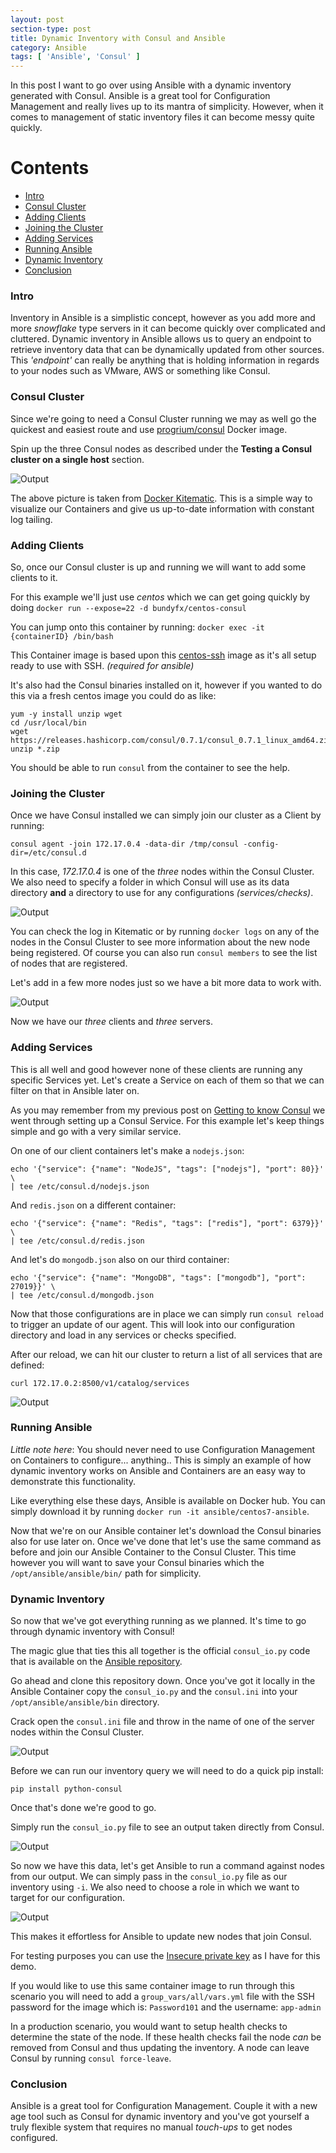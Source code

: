 ```yaml
---
layout: post
section-type: post
title: Dynamic Inventory with Consul and Ansible
category: Ansible
tags: [ 'Ansible', 'Consul' ]
---
```


In this post I want to go over using Ansible with a dynamic inventory generated with Consul. Ansible is a great tool for Configuration Management and really lives up to its mantra of simplicity. However, when it comes to management of static inventory files it can become messy quite quickly.

Contents
=================

* [Intro](#intro)
* [Consul Cluster](#consul-cluster)
* [Adding Clients](#adding-clients)
* [Joining the Cluster](#joining-the-cluster)
* [Adding Services](#adding-services)
* [Running Ansible](#running-ansible)
* [Dynamic Inventory](#dynamic-inventory)
* [Conclusion ](#conclusion)

### Intro

Inventory in Ansible is a simplistic concept, however as you add more and more *snowflake* type servers in it can become quickly over complicated and cluttered. Dynamic inventory in Ansible allows us to query an endpoint to retrieve inventory data that can be dynamically updated from other sources. This *'endpoint'* can really be anything that is holding information in regards to your nodes such as VMware, AWS or something like Consul.

### Consul Cluster

Since we're going to need a Consul Cluster running we may as well go the quickest and easiest route and use [progrium/consul](https://hub.docker.com/r/progrium/consul/) Docker image.

Spin up the three Consul nodes as described under the **Testing a Consul cluster on a single host** section.

![Output](/img/posts/2016-12-4-dynamic-inventory-with-consul-and-ansible/1.png)

The above picture is taken from [Docker Kitematic](https://github.com/docker/kitematic). This is a simple way to visualize our Containers and give us up-to-date information with constant log tailing.

### Adding Clients

So, once our Consul cluster is up and running we will want to add some clients to it.

For this example we'll just use *centos* which we can get going quickly by doing `docker run --expose=22 -d bundyfx/centos-consul`

You can jump onto this container by running: `docker exec -it {containerID} /bin/bash`

This Container image is based upon this [centos-ssh](https://github.com/jdeathe/centos-ssh) image as it's all setup ready to use with SSH. *(required for ansible)*

It's also had the Consul binaries installed on it, however if you wanted to do this via a fresh centos image you could do as like:

```shell
yum -y install unzip wget
cd /usr/local/bin
wget https://releases.hashicorp.com/consul/0.7.1/consul_0.7.1_linux_amd64.zip
unzip *.zip
```

You should be able to run `consul` from the container to see the help.


### Joining the Cluster

Once we have Consul installed we can simply join our cluster as a Client by running:

`consul agent -join 172.17.0.4 -data-dir /tmp/consul -config-dir=/etc/consul.d`

In this case, *172.17.0.4* is one of the *three* nodes within the Consul Cluster. We also need to specify a folder in which Consul will use as its data directory **and** a directory to use for any configurations *(services/checks)*.

![Output](/img/posts/2016-12-4-dynamic-inventory-with-consul-and-ansible/2.png)

You can check the log in Kitematic or by running `docker logs` on any of the nodes in the Consul Cluster to see more information about the new node being registered. Of course you can also run `consul members` to see the list of nodes that are registered.

Let's add in a few more nodes just so we have a bit more data to work with.

![Output](/img/posts/2016-12-4-dynamic-inventory-with-consul-and-ansible/3.png)

Now we have our *three* clients and *three* servers.

### Adding Services

This is all well and good however none of these clients are running any specific Services yet. Let's create a Service on each of them so that we can filter on that in Ansible later on.

As you may remember from my previous post on [Getting to know Consul](https://flynnbundy.com/service-discovery/2016/11/26/getting-to-know-consul.html) we went through setting up a Consul Service. For this example let's keep things simple and go with a very similar service.

On one of our client containers let's make a `nodejs.json`:

```shell
echo '{"service": {"name": "NodeJS", "tags": ["nodejs"], "port": 80}}' \
| tee /etc/consul.d/nodejs.json
```

And `redis.json` on a different container:

```shell
echo '{"service": {"name": "Redis", "tags": ["redis"], "port": 6379}}' \
| tee /etc/consul.d/redis.json
```

And let's do `mongodb.json` also on our third container:

```shell
echo '{"service": {"name": "MongoDB", "tags": ["mongodb"], "port": 27019}}' \
| tee /etc/consul.d/mongodb.json
```

Now that those configurations are in place we can simply run `consul reload` to trigger an update of our agent. This will look into our configuration directory and load in any services or checks specified.

After our reload, we can hit our cluster to return a list of all services that are defined:

`curl 172.17.0.2:8500/v1/catalog/services`

![Output](/img/posts/2016-12-4-dynamic-inventory-with-consul-and-ansible/4.png)


### Running Ansible

*Little note here*: You should never need to use Configuration Management on Containers to configure... anything.. This is simply an example of how dynamic inventory works on Ansible and Containers are an easy way to demonstrate this functionality.

Like everything else these days, Ansible is available on Docker hub. You can simply download it by running `docker run -it ansible/centos7-ansible`.

Now that we're on our Ansible container let's download the Consul binaries also for use later on. Once we've done that let's use the same command as before and join our Ansible Container to the Consul Cluster. This time however you will want to save your Consul binaries which the `/opt/ansible/ansible/bin/` path for simplicity.

### Dynamic Inventory

So now that we've got everything running as we planned. It's time to go through dynamic inventory with Consul!

The magic glue that ties this all together is the official `consul_io.py` code that is available on the [Ansible repository](https://github.com/ansible/ansible/blob/a3f88eddad772fb0f2e3c1177d1ed08c01e48c48/contrib/inventory/consul_io.py).

Go ahead and clone this repository down. Once you've got it locally in the Ansible Container copy the `consul_io.py` and the `consul.ini` into your `/opt/ansible/ansible/bin` directory.

Crack open the `consul.ini` file and throw in the name of one of the server nodes within the Consul Cluster.

![Output](/img/posts/2016-12-4-dynamic-inventory-with-consul-and-ansible/5.png)

Before we can run our inventory query we will need to do a quick pip install:

`pip install python-consul`

Once that's done we're good to go.

Simply run the `consul_io.py` file to see an output taken directly from Consul.

![Output](/img/posts/2016-12-4-dynamic-inventory-with-consul-and-ansible/6.png)

So now we have this data, let's get Ansible to run a command against nodes from our output. We can simply pass in the `consul_io.py` file as our inventory using `-i`. We also need to choose a role in which we want to target for our configuration.

![Output](/img/posts/2016-12-4-dynamic-inventory-with-consul-and-ansible/7.png)

This makes it effortless for Ansible to update new nodes that join Consul.

For testing purposes you can use the [Insecure private key](https://github.com/mitchellh/vagrant/blob/master/keys/vagrant) as I have for this demo.

If you would like to use this same container image to run through this scenario you will need to add a `group_vars/all/vars.yml` file with the SSH password for the image which is: `Password101` and the username: `app-admin`

In a production scenario, you would want to setup health checks to determine the state of the node. If these health checks fail the node *can* be removed from Consul and thus updating the inventory. A node can leave Consul by running `consul force-leave`.

### Conclusion

Ansible is a great tool for Configuration Management. Couple it with a new age tool such as Consul for dynamic inventory and you've got yourself a truly flexible system that requires no manual *touch-ups* to get nodes configured.
